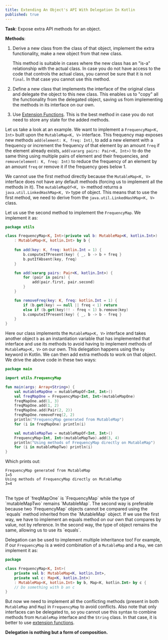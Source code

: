 ```yaml
---
title: Extending An Object's API With Delegation In Kotlin
published: true
---
```


**Task**: Expose extra API methods for an object.

**Methods**:
1. Derive a new class from the class of that object, implement the extra functionality, make a new object from that new class.

	This method is suitable in cases where the new class has an "is-a" relationship with the actual class. In case you do not have access to the code that controls the actual class, you cannot be sure that it is not `final`. In that case you cannot use this method.

2. Define a new class that implements the interface of the original class and delegate the object to this new class. This enables us to "copy" all the functionality from the delegated object, saving us from implementing the methods in its interface on our own.

3. Use [Extension Functions](https://kotlinlang.org/docs/reference/extensions.html#extension-functions). This is the best method in case you do not need to store any state for the added methods.

Let us take a look at an example. We want to implement a `FrequencyMap<K, Int>` built upon the `MutableMap<K, V>` interface. This frequency map exposes new methods `add(element: K, freq: Int)`, to add a new element with a frequency or increment the frequency of that element by an amount `freq` if the element already exists, `add(vararg pairs: Pair<K, Int>)` to do the same thing using multiple pairs of element and their frequencies, and `remove(element: K, freq: Int)` to reduce the frequency of an element by 
an amount `freq` or remove it if the frequency goes below 1.

We cannot use the first method directly because the `MutableMap<K, V>` interface does not have any default methods (forcing us to implement all the methods in it). The `mutableMapOf<K, V>` method returns a `java.util.LinkedHashMap<K, V>` type of object. This means that to use the first method, we need to derive from the `java.util.LinkedHashMap<K, V>` class.

Let us use the second method to implement the `FrequencyMap`. We implement it as:

```kotlin
package utils

class FrequencyMap<K, Int>(private val b: MutableMap<K, kotlin.Int>)
    : MutableMap<K, kotlin.Int> by b {
      
    fun add(key: K, freq: kotlin.Int = 1) {
        b.computeIfPresent(key) { _, b -> b + freq }
        b.putIfAbsent(key, freq)
    }

    fun add(vararg pairs: Pair<K, kotlin.Int>) {
        for (pair in pairs) {
            add(pair.first, pair.second)
        }
    }

    fun removeFreq(key: K, freq: kotlin.Int = 1) {
        if (b.get(key) == null || freq < 1) return
        else if (b.get(key)!! - freq < 1) b.remove(key)
        b.computeIfPresent(key) { _, b -> b - freq }
    }
}
```

Here our class implements the `MutableMap<K, V>` interface and takes another object `b` as an instantiation variable that has implemented that interface and use its methods to avoid having to implement methods of `MutableMap<K, V>` on our own. This delegation happens using the `by` keyword in Kotlin. We can then add extra methods to work on that object. We drive the above code in these two ways:

```kotlin
package main

import utils.FrequencyMap

fun main(args: Array<String>) {
    val mutableMapOne = mutableMapOf<Int, Int>()
    val freqMapOne = FrequencyMap<Int, Int>(mutableMapOne)
    freqMapOne.add(1, 3)
    freqMapOne.add(1, 2)
    freqMapOne.add(Pair(2, 2))
    freqMapOne.removeFreq(2, 2)
    println("FrequencyMap generated from MutableMap")
    for (i in freqMapOne) println(i)

    val mutableMapTwo = mutableMapOf<Int, Int>()
    FrequencyMap<Int, Int>(mutableMapTwo).add(3, 4)
    println("Using methods of FrequencyMap directly on MutableMap")
    for (i in mutableMapTwo) println(i)
}
```

Which prints out:

```
FrequencyMap generated from MutableMap
1=5
Using methods of FrequencyMap directly on MutableMap
3=4
```
<br />
The type of `freqMapOne` is `FrequencyMap<Int, Int>` while the type of `mutableMapTwo` remains `MutableMap<Int, Int>`. The second way is preferable because two `FrequencyMap<K, V>` objects cannot be compared using the `equals` method inherited from the `MutableMap<Int, Int>` object. If we use the first way, we have to implement an equals method on our own that compares by value, not by reference. In the second way, the type of object remains the same, allowing us to use its `equals`.

Delegation can be used to implement multiple inheritance too! For example, if our `FrequencyMap` is a weird combination of a `MutableMap` and a `Map`, we can implement it as:

```kotlin
package 

class FrequencyMap<K, Int>(
    private val b: MutableMap<K, kotlin.Int>,
    private val c: Map<K, kotlin.Int>)
    : MutableMap<K, kotlin.Int> by b, Map<K, kotlin.Int> by c {
    // Do something with b an c
}
```

But now we need to implement all the conflicting methods (present in both `MutableMap` and `Map`) in `FrequencyMap` to avoid conflicts. Also note that only interfaces can be delegated to, so you cannot use this syntax to combine methods from `MutableMap` interface and the `String` class. In that case, it is better to use [extension functions](https://kotlinlang.org/docs/reference/extensions.html#extension-functions). 

**Delegation is nothing but a form of composition.**
